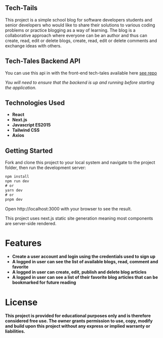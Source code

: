 ## Tech-Tails
This project is a simple school blog for software developers students and senior developers who would like to share their solutions to various coding problems or practice blogging as a way of learning. The blog is a collaborative approach where everyone can be an author and thus can create, read, edit or delete blogs, create, read, edit or delete comments and exchange ideas with others.

## Tech-Tales Backend API
You can use this api in with the front-end tech-tales available here [see repo](https://github.com/Donvine254/Tech-Tales-Server)

*You will need to ensure that the backend is up and running before starting the application.*
## Technologies Used
* **React**
* **Next.js**
* **Javascript ES2015**
* **Tailwind CSS**
* **Axios**

## Getting Started
Fork and clone this project to your local system and navigate to the project folder, then run the development server:
```js
npm install
npm run dev
# or
yarn dev
# or
pnpm dev
```
Open http://localhost:3000 with your browser to see the result.

This project uses next.js static site generation meaning most components are server-side rendered.

# Features
* **Create a user account and login using the credentials used to sign up**
* **A logged in user can see the list of available blogs, read, comment and favorite**
* **A logged in user can create, edit, publish and delete blog articles**
* **A logged in user can see a list of their favorite blog articles that can be bookmarked for future reading**
# License
**This project is provided for educational purposes only and is therefore considered free use. The owner grants permission to use, copy, modify and build upon this project without any express or implied warranty or liabilities.**